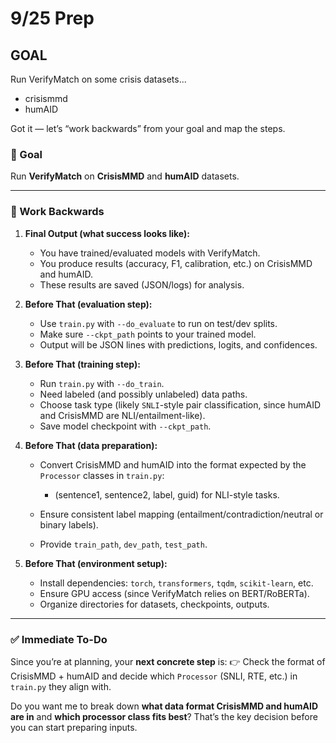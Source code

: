 # 9/25 Prep

## GOAL
Run VerifyMatch on some crisis datasets...
- crisismmd
- humAID

Got it — let’s “work backwards” from your goal and map the steps.

### 🎯 Goal

Run **VerifyMatch** on **CrisisMMD** and **humAID** datasets.

---

### 🔄 Work Backwards

1. **Final Output (what success looks like):**

   * You have trained/evaluated models with VerifyMatch.
   * You produce results (accuracy, F1, calibration, etc.) on CrisisMMD and humAID.
   * These results are saved (JSON/logs) for analysis.

2. **Before That (evaluation step):**

   * Use `train.py` with `--do_evaluate` to run on test/dev splits.
   * Make sure `--ckpt_path` points to your trained model.
   * Output will be JSON lines with predictions, logits, and confidences.

3. **Before That (training step):**

   * Run `train.py` with `--do_train`.
   * Need labeled (and possibly unlabeled) data paths.
   * Choose task type (likely `SNLI`-style pair classification, since humAID and CrisisMMD are NLI/entailment-like).
   * Save model checkpoint with `--ckpt_path`.

4. **Before That (data preparation):**

   * Convert CrisisMMD and humAID into the format expected by the `Processor` classes in `train.py`:

     * (sentence1, sentence2, label, guid) for NLI-style tasks.
   * Ensure consistent label mapping (entailment/contradiction/neutral or binary labels).
   * Provide `train_path`, `dev_path`, `test_path`.

5. **Before That (environment setup):**

   * Install dependencies: `torch`, `transformers`, `tqdm`, `scikit-learn`, etc.
   * Ensure GPU access (since VerifyMatch relies on BERT/RoBERTa).
   * Organize directories for datasets, checkpoints, outputs.

---

### ✅ Immediate To-Do

Since you’re at planning, your **next concrete step** is:
👉 Check the format of CrisisMMD + humAID and decide which `Processor` (SNLI, RTE, etc.) in `train.py` they align with.

Do you want me to break down **what data format CrisisMMD and humAID are in** and **which processor class fits best**? That’s the key decision before you can start preparing inputs.

